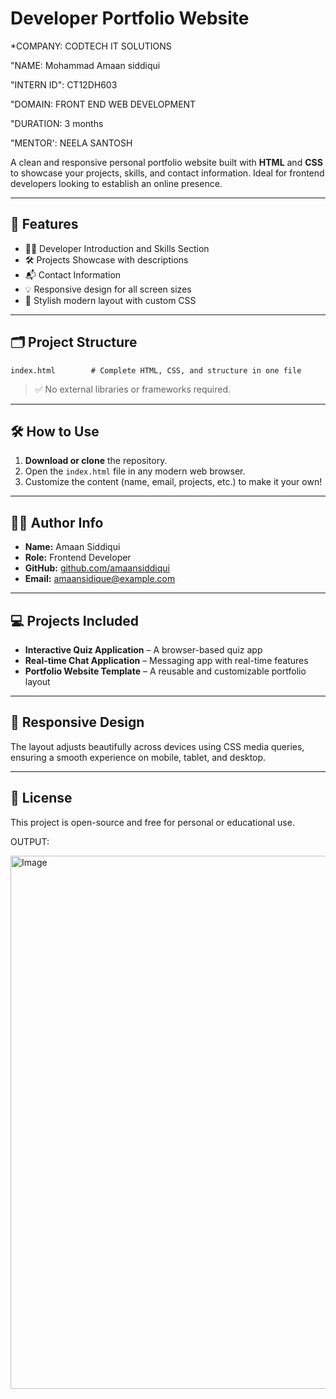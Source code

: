 # Developer Portfolio Website

*COMPANY: CODTECH IT SOLUTIONS

"NAME: Mohammad Amaan siddiqui

"INTERN ID": CT12DH603

"DOMAIN: FRONT END WEB DEVELOPMENT

"DURATION: 3 months

"MENTOR': NEELA SANTOSH



A clean and responsive personal portfolio website built with **HTML** and **CSS** to showcase your projects, skills, and contact information. Ideal for frontend developers looking to establish an online presence.

---

## 📌 Features

- 🧑‍💻 Developer Introduction and Skills Section
- 🛠️ Projects Showcase with descriptions
- 📬 Contact Information
- 💡 Responsive design for all screen sizes
- 🎨 Stylish modern layout with custom CSS

---

## 🗂️ Project Structure

```
index.html        # Complete HTML, CSS, and structure in one file
```

> ✅ No external libraries or frameworks required.

---

## 🛠️ How to Use

1. **Download or clone** the repository.
2. Open the `index.html` file in any modern web browser.
3. Customize the content (name, email, projects, etc.) to make it your own!

---

## 🧑‍🎨 Author Info

- **Name:** Amaan Siddiqui  
- **Role:** Frontend Developer  
- **GitHub:** [github.com/amaansiddiqui](https://github.com/amaansiddiqui)  
- **Email:** amaansidique@example.com

---

## 💻 Projects Included

- **Interactive Quiz Application** – A browser-based quiz app
- **Real-time Chat Application** – Messaging app with real-time features
- **Portfolio Website Template** – A reusable and customizable portfolio layout

---

## 📱 Responsive Design

The layout adjusts beautifully across devices using CSS media queries, ensuring a smooth experience on mobile, tablet, and desktop.

---

## 📄 License
This project is open-source and free for personal or educational use.


OUTPUT:

<img width="1920" height="853" alt="Image" src="https://github.com/user-attachments/assets/7656529c-0eb4-4bf7-934e-45467e9aaffe" />


